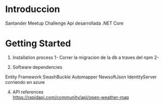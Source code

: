 # Introduccion
Santander Meetup Challenge
Api desarrollada .NET Core




# Getting Started
1.	Installation process
  1- Correr la migracion de la db a traves del npm
  2- 
  
2.	Software dependencies

  Entity Framework
  SwashBuckle
  Automapper
  NewsoftJson
  IdentityServer corriendo en azure

4.	API references  
  https://rapidapi.com/community/api/open-weather-map

